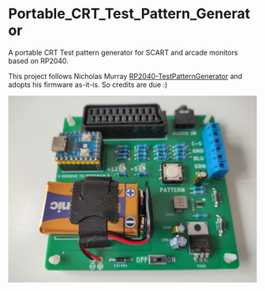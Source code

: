 # Portable_CRT_Test_Pattern_Generator
A portable CRT Test pattern generator for SCART and arcade monitors based on RP2040.

This project follows Nicholas Murray [RP2040-TestPatternGenerator](https://github.com/nmur/RP2040-TestPatternGenerator) and adopts his firmware as-it-is. So credits are due :)

![](https://github.com/baritonomarchetto/Portable_CRT_Test_Pattern_Generator/blob/main/pics/IMG_20250911_113032_risultato.jpg)


